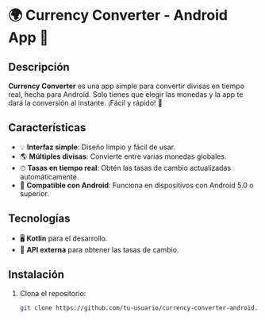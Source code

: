 # 🌍 Currency Converter - Android App 💱

## Descripción

**Currency Converter** es una app simple para convertir divisas en tiempo real, hecha para Android. Solo tienes que elegir las monedas y la app te dará la conversión al instante. ¡Fácil y rápido! 🚀

## Características

- 💡 **Interfaz simple**: Diseño limpio y fácil de usar.
- 🌎 **Múltiples divisas**: Convierte entre varias monedas globales.
- ⏱ **Tasas en tiempo real**: Obtén las tasas de cambio actualizadas automáticamente.
- 📱 **Compatible con Android**: Funciona en dispositivos con Android 5.0 o superior.

## Tecnologías

- 🖥 **Kotlin** para el desarrollo.
- 📡 **API externa** para obtener las tasas de cambio.

## Instalación

1. Clona el repositorio:

   ```bash
   git clone https://github.com/tu-usuario/currency-converter-android.git
